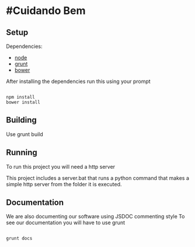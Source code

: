 #Cuidando Bem
============

## Setup

Dependencies:
* [node](http://nodejs.org/)
* [grunt](http://gruntjs.com/)
* [bower](http://bower.io/)

After installing the dependencies run this using your prompt

```

npm install
bower install

```

## Building

Use grunt build

## Running

To run this project you will need a http server

This project includes a server.bat that runs a python command that makes a simple http server from the folder it is executed.

## Documentation

We are also documenting our software using JSDOC commenting style
To see our documentation you will have to use grunt

```

grunt docs

```